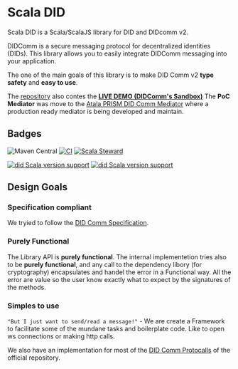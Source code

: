 # Scala DID

Scala DID is a Scala/ScalaJS library for DID and DIDcomm v2.

DIDComm is a secure messaging protocol for decentralized identities (DIDs).
This library allows you to easily integrate DIDComm messaging into your application.

The one of the main goals of this library is to make DID Comm v2 **type safety** and **easy to use**.

The [repository](https://github.com/FabioPinheiro/scala-did) also contes the [**LIVE DEMO (DIDComm's Sandbox)**](https://did.fmgp.app/)
The **PoC Mediator** was move to the [Atala PRISM DID Comm Mediator](https://github.com/input-output-hk/atala-prism-mediator) where a production ready mediator is being developed and maintain.

## Badges
![Maven Central](https://img.shields.io/maven-central/v/app.fmgp/did_3)
[![CI](https://github.com/FabioPinheiro/scala-did/actions/workflows/ci.yml/badge.svg)](https://github.com/FabioPinheiro/scala-did/actions/workflows/ci.yml)
[![Scala Steward](https://github.com/FabioPinheiro/scala-did/actions/workflows/scala-steward.yml/badge.svg)](https://github.com/FabioPinheiro/scala-did/actions/workflows/scala-steward.yml)

[![did Scala version support](https://index.scala-lang.org/fabiopinheiro/scala-did/did/latest-by-scala-version.svg?platform=jvm)](https://index.scala-lang.org/fabiopinheiro/scala-did/did)
[![did Scala version support](https://index.scala-lang.org/fabiopinheiro/scala-did/did/latest-by-scala-version.svg?platform=sjs1)](https://index.scala-lang.org/fabiopinheiro/scala-did/did)

## Design Goals

### Specification compliant

We tryied to follow the [DID Comm Specification](https://identity.foundation/didcomm-messaging/spec/).

### Purely Functional

The Library API is **purely functional**.
The internal implementetion tries also to be **purely functional**, and any call to the dependency libory (for cryptography) encapsulates and handel the error in a Functional way.
All the error are value so the user know exactly what to expect by the signatures of the methods. 

### Simples to use

`"But I just want to send/read a message!"` - We are create a Framework to facilitate some of the mundane tasks and boilerplate code. Like to open ws connections or making http calls.

We also have an implementation for most of the [DID Comm Protocalls](https://didcomm.org/) of the official repository.
